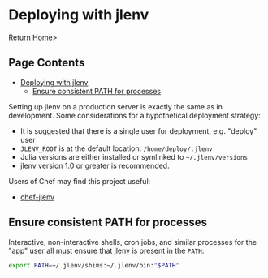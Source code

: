 # Deploying with jlenv

[Return Home>](/jlenv/)

## Page Contents

* [Deploying with jlenv](#deploying-with-jlenv)
  * [Ensure consistent PATH for processes](#ensure-consistent-path-for-processes)
  
Setting up jlenv on a production server is exactly the same as in development. 
Some considerations for a hypothetical deployment strategy:

* It is suggested that there is a single user for deployment, e.g. "deploy" user
* `JLENV_ROOT` is at the default location: `/home/deploy/.jlenv`
* Julia versions are either installed or symlinked to `~/.jlenv/versions`
* jlenv version 1.0 or greater is recommended.

Users of Chef may find this project useful:

* [chef-jlenv](https://github.com/jlenv/jlenv-cookbook#readme)

## Ensure consistent PATH for processes

Interactive, non-interactive shells, cron jobs, and similar processes for the 
"app" user all must ensure that jlenv is present in the `PATH`:

```bash
export PATH=~/.jlenv/shims:~/.jlenv/bin:"$PATH"
```
